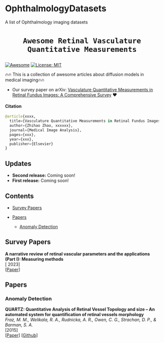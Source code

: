 # OphthalmologyDatasets
A list of Ophthalmology imaging datasets 
# <p align=center>`Awesome Retinal Vasculature Quantitative Measurements`</p> # 

[![Awesome](https://cdn.rawgit.com/sindresorhus/awesome/d7305f38d29fed78fa85652e3a63e154dd8e8829/media/badge.svg)](https://github.com/amirhossein-kz/Awesome-Diffusion-Models-in-Medical-Imaging) 
[![License: MIT](https://img.shields.io/badge/License-MIT-green.svg)](https://opensource.org/licenses/MIT)

:fire::fire: This is a collection of awesome articles about diffusion models in medical imaging:fire::fire:


- Our survey paper on arXiv: [Vasculature Quantitative Measurements in Retinal Fundus Images: A Comprehensive Survey](https://arxiv.org/abs/xxx) :heart:

#### Citation
```python
@article{xxxx,
  title={Vasculature Quantitative Measurements in Retinal Fundus Images: A Comprehensive Survey},
  author={Zhihao Zhao, xxxxxx},
  journal={Medical Image Analysis},
  pages={xxx},
  year={xxx},
  publisher={Elsevier}
}
```

## Updates
- **Second release:** Coming soon!
- **First release:** Coming soon!

## Contents
- [Survey Papers](#survey-papers)

- [Papers](#papers)
  - [Anomaly Detection](#anomaly-detection)

  
## Survey Papers

**A narrative review of retinal vascular parameters and the applications (Part I): Measuring methods** \
[ 2023] \
[[Paper](https://journals.lww.com/brci/fulltext/2023/09030/a_narrative_review_of_retinal_vascular_parameters.1.aspx?context=latestarticles)]



## Papers

### Anomaly Detection

**QUARTZ: Quantitative Analysis of Retinal Vessel Topology and size – An automated system for quantification of retinal vessels morphology** \
*Fraz, M. M., Welikala, R. A., Rudnicka, A. R., Owen, C. G., Strachan, D. P., & Barman, S. A.* \
[2015]<br>
[[Paper]([https://arxiv.org/abs/2310.08654](https://www.sciencedirect.com/science/article/pii/S0957417415003504?casa_token=L-i62yUQsjAAAAAA:tsxkuUVYSciNdcPsK_KfxfZHDTfZmdVV0349NBn1091lBiH-DuKYw_h9X6CykheXXx8shXCXFw)https://www.sciencedirect.com/science/article/pii/S0957417415003504?casa_token=L-i62yUQsjAAAAAA:tsxkuUVYSciNdcPsK_KfxfZHDTfZmdVV0349NBn1091lBiH-DuKYw_h9X6CykheXXx8shXCXFw)] [[Github](https://github.com/xxx)]
